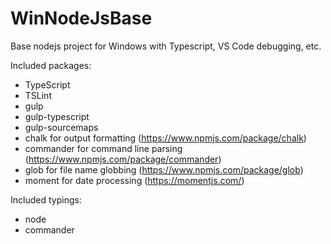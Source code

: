# WinNodeJsBase

Base nodejs project for Windows with Typescript, VS Code debugging, etc.

Included packages:

- TypeScript
- TSLint
- gulp
- gulp-typescript
- gulp-sourcemaps
- chalk for output formatting (<https://www.npmjs.com/package/chalk>)
- commander for command line parsing (<https://www.npmjs.com/package/commander>)
- glob for file name globbing (<https://www.npmjs.com/package/glob>)
- moment for date processing (<https://momentjs.com/>)

Included typings:

- node
- commander
